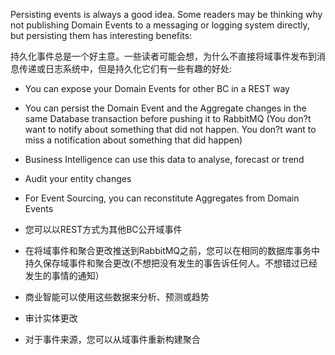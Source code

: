 Persisting events is always a good idea. Some readers may be thinking why not publishing Domain Events to a messaging or logging system directly, but persisting them has interesting benefits:

持久化事件总是一个好主意。一些读者可能会想，为什么不直接将域事件发布到消息传递或日志系统中，但是持久化它们有一些有趣的好处:

* You can expose your Domain Events for other BC in a REST way
* You can persist the Domain Event and the Aggregate changes in the same Database transaction before pushing it to RabbitMQ \(You don?t want to notify about something that did not happen. You don?t want to miss a notification about something that did happen\)
* Business Intelligence can use this data to analyse, forecast or trend
* Audit your entity changes
* For Event Sourcing, you can reconstitute Aggregates from Domain Events

* 您可以以REST方式为其他BC公开域事件

* 在将域事件和聚合更改推送到RabbitMQ之前，您可以在相同的数据库事务中持久保存域事件和聚合更改\(不想把没有发生的事告诉任何人。不想错过已经发生的事情的通知）

* 商业智能可以使用这些数据来分析、预测或趋势
* 审计实体更改
* 对于事件来源，您可以从域事件重新构建聚合



